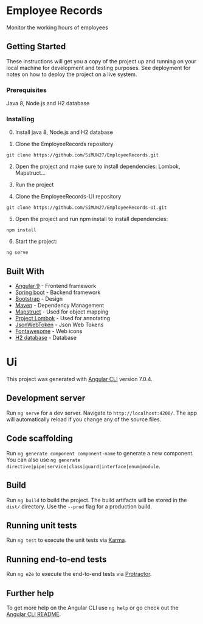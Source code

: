 # Employee Records

Monitor the working hours of employees

## Getting Started

These instructions will get you a copy of the project up and running on your local machine for development and testing purposes. See deployment for notes on how to deploy the project on a live system.

### Prerequisites

 Java 8, Node.js and H2 database 

### Installing
0. Install java 8, Node.js and H2 database

1. Clone the EmployeeRecords repository

```
git clone https://github.com/SiMUN27/EmployeeRecords.git
```
2. Open the project and make sure to install dependencies: Lombok, Mapstruct...

3. Run the project

4. Clone the EmployeeRecords-UI repository
```
git clone https://github.com/SiMUN27/EmployeeRecords-UI.git
```
5. Open the project and run npm install to install dependencies:
```
npm install
```
6. Start the project:
```
ng serve
```
## Built With
* [Angular 9](https://angular.io/) - Frontend framework
* [Spring boot](https://spring.io/projects/spring-boot) - Backend framework
* [Bootstrap](https://getbootstrap.com/) - Design
* [Maven](https://maven.apache.org/) - Dependency Management
* [Mapstruct](https://mapstruct.org/) - Used for object mapping
* [Project Lombok](https://projectlombok.org/) - Used for annotating
* [JsonWebToken](https://mvnrepository.com/artifact/io.jsonwebtoken/jjwt-impl/0.10.5) - Json Web Tokens
* [Fontawesome](https://fontawesome.com/v4.7.0/icons/) - Web icons
* [H2 database](https://h2database.com/html/installation.html) - Database 


# Ui

This project was generated with [Angular CLI](https://github.com/angular/angular-cli) version 7.0.4.

## Development server

Run `ng serve` for a dev server. Navigate to `http://localhost:4200/`. The app will automatically reload if you change any of the source files.

## Code scaffolding

Run `ng generate component component-name` to generate a new component. You can also use `ng generate directive|pipe|service|class|guard|interface|enum|module`.

## Build

Run `ng build` to build the project. The build artifacts will be stored in the `dist/` directory. Use the `--prod` flag for a production build.

## Running unit tests

Run `ng test` to execute the unit tests via [Karma](https://karma-runner.github.io).

## Running end-to-end tests

Run `ng e2e` to execute the end-to-end tests via [Protractor](http://www.protractortest.org/).

## Further help

To get more help on the Angular CLI use `ng help` or go check out the [Angular CLI README](https://github.com/angular/angular-cli/blob/master/README.md).
